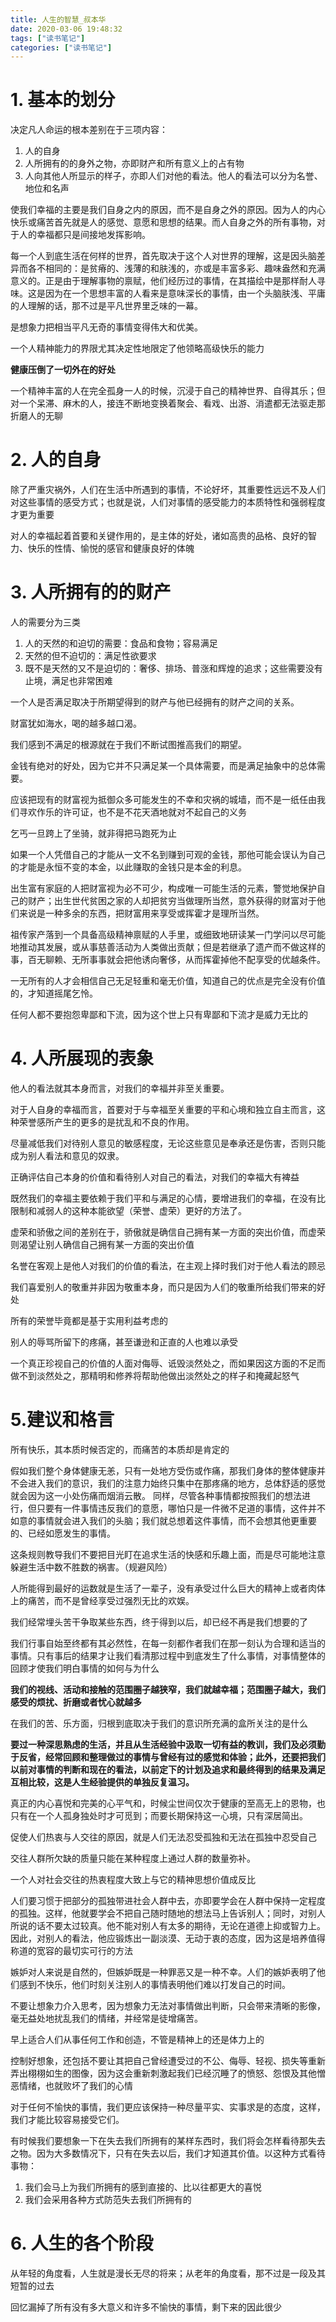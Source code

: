 ```yaml
---
title: 人生的智慧_叔本华
date: 2020-03-06 19:48:32
tags: ["读书笔记"]
categories: ["读书笔记"]
---
```


# 1. 基本的划分
决定凡人命运的根本差别在于三项内容：
1. 人的自身
2. 人所拥有的的身外之物，亦即财产和所有意义上的占有物
3. 人向其他人所显示的样子，亦即人们对他的看法。他人的看法可以分为名誉、地位和名声

使我们幸福的主要是我们自身之内的原因，而不是自身之外的原因。因为人的内心快乐或痛苦首先就是人的感觉、意愿和思想的结果。而人自身之外的所有事物，对于人的幸福都只是间接地发挥影响。

每一个人到底生活在何样的世界，首先取决于这个人对世界的理解，这是因头脑差异而各不相同的：是贫瘠的、浅薄的和肤浅的，亦或是丰富多彩、趣味盎然和充满意义的。正是由于理解事物的禀赋，他们经历过的事情，在其描绘中是那样耐人寻味。这是因为在一个思想丰富的人看来是意味深长的事情，由一个头脑肤浅、平庸的人理解的话，那不过是平凡世界里乏味的一幕。

是想象力把相当平凡无奇的事情变得伟大和优美。

一个人精神能力的界限尤其决定性地限定了他领略高级快乐的能力

**健康压倒了一切外在的好处**

一个精神丰富的人在完全孤身一人的时候，沉浸于自己的精神世界、自得其乐；但对一个呆滞、麻木的人，接连不断地变换着聚会、看戏、出游、消遣都无法驱走那折磨人的无聊

# 2. 人的自身
除了严重灾祸外，人们在生活中所遇到的事情，不论好坏，其重要性远远不及人们对这些事情的感受方式；也就是说，人们对事情的感受能力的本质特性和强弱程度才更为重要

对人的幸福起着首要和关键作用的，是主体的好处，诸如高贵的品格、良好的智力、快乐的性情、愉悦的感官和健康良好的体魄



# 3. 人所拥有的的财产
人的需要分为三类
1. 人的天然的和迫切的需要：食品和食物；容易满足
2. 天然的但不迫切的：满足性欲要求
3. 既不是天然的又不是迫切的：奢侈、排场、普涨和辉煌的追求；这些需要没有止境，满足也非常困难

一个人是否满足取决于所期望得到的财产与他已经拥有的财产之间的关系。

财富犹如海水，喝的越多越口渴。

我们感到不满足的根源就在于我们不断试图推高我们的期望。

金钱有绝对的好处，因为它并不只满足某一个具体需要，而是满足抽象中的总体需要。

应该把现有的财富视为抵御众多可能发生的不幸和灾祸的城墙，而不是一纸任由我们寻欢作乐的许可证，也不是不花天酒地就对不起自己的义务

乞丐一旦跨上了坐骑，就非得把马跑死为止

如果一个人凭借自己的才能从一文不名到赚到可观的金钱，那他可能会误认为自己的才能是永恒不变的本金，以此赚取的金钱只是本金的利息。

出生富有家庭的人把财富视为必不可少，构成唯一可能生活的元素，警觉地保护自己的财产；出生世代贫困之家的人却把贫穷当做理所当然，意外获得的财富对于他们来说是一种多余的东西，把财富用来享受或挥霍才是理所当然。

祖传家产落到一个具备高级精神禀赋的人手里，或细致地研读某一门学问以尽可能地推动其发展，或从事慈善活动为人类做出贡献；但是若继承了遗产而不做这样的事，百无聊赖、无所事事就会把他诱向奢侈，从而挥霍掉他不配享受的优越条件。

一无所有的人才会相信自己无足轻重和毫无价值，知道自己的优点是完全没有价值的，才知道摇尾乞怜。

任何人都不要抱怨卑鄙和下流，因为这个世上只有卑鄙和下流才是威力无比的

# 4. 人所展现的表象
他人的看法就其本身而言，对我们的幸福并非至关重要。

对于人自身的幸福而言，首要对于与幸福至关重要的平和心境和独立自主而言，这种荣誉感所产生的更多的是扰乱和不良的作用。

尽量减低我们对待别人意见的敏感程度，无论这些意见是奉承还是伤害，否则只能成为别人看法和意见的奴隶。

正确评估自己本身的价值和看待别人对自己的看法，对我们的幸福大有裨益

既然我们的幸福主要依赖于我们平和与满足的心情，要增进我们的幸福，在没有比限制和减弱人的这种本能欲望（荣誉、虚荣）更好的方法了。

虚荣和骄傲之间的差别在于，骄傲就是确信自己拥有某一方面的突出价值，而虚荣则渴望让别人确信自己拥有某一方面的突出价值

名誉在客观上是他人对我们的价值的看法，在主观上择时我们对于他人看法的顾忌

我们喜爱别人的敬重并非因为敬重本身，而只是因为人们的敬重所给我们带来的好处

所有的荣誉毕竟都是基于实用利益考虑的

别人的辱骂所留下的疼痛，甚至谦逊和正直的人也难以承受

一个真正珍视自己的价值的人面对侮辱、诋毁淡然处之，而如果因这方面的不足而做不到淡然处之，那精明和修养将帮助他做出淡然处之的样子和掩藏起怒气

# 5.建议和格言
所有快乐，其本质时候否定的，而痛苦的本质却是肯定的

假如我们整个身体健康无恙，只有一处地方受伤或作痛，那我们身体的整体健康并不会进入我们的意识，我们的注意力始终只集中在那疼痛的地方，总体舒适的感觉就会因为这一小处伤痛而烟消云散。
同样，尽管各种事情都按照我们的想法进行，但只要有一件事情违反我们的意愿，哪怕只是一件微不足道的事情，这件并不如意的事情就会进入我们的头脑；我们就总想着这件事情，而不会想其他更重要的、已经如愿发生的事情。

这条规则教导我们不要把目光盯在追求生活的快感和乐趣上面，而是尽可能地注意躲避生活中数不胜数的祸害。（规避风险）

人所能得到最好的运数就是生活了一辈子，没有承受过什么巨大的精神上或者肉体上的痛苦，而不是曾经享受过强烈无比的欢娱。

我们经常埋头苦干争取某些东西，终于得到以后，却已经不再是我们想要的了

我们行事自始至终都有其必然性，在每一刻都作者我们在那一刻认为合理和适当的事情。只有事后的结果才让我们看清那过程中到底发生了什么事情，对事情整体的回顾才使我们明白事情的如何与为什么

**我们的视线、活动和接触的范围圈子越狭窄，我们就越幸福；范围圈子越大，我们感受的烦扰、折磨或者忧心就越多**

在我们的苦、乐方面，归根到底取决于我们的意识所充满的盒所关注的是什么

**要过一种深思熟虑的生活，并且从生活经验中汲取一切有益的教训，我们及必须勤于反省，经常回顾和整理做过的事情与曾经有过的感觉和体验；此外，还要把我们以前对事情的判断和现在的看法，以前定下的计划及追求和最终得到的结果及满足互相比较，这是人生经验提供的单独反复温习。**

真正的内心喜悦和完美的心平气和，时候尘世间仅次于健康的至高无上的恩物，也只有在一个人孤身独处时才可觅到；而要长期保持这一心境，只有深居简出。

促使人们热衷与人交往的原因，就是人们无法忍受孤独和无法在孤独中忍受自己

交往人群所欠缺的质量只能在某种程度上通过人群的数量弥补。

一个人对社会交往的热衷程度大致上与它的精神思想价值成反比

人们要习惯于把部分的孤独带进社会人群中去，亦即要学会在人群中保持一定程度的孤独。这样，他就要学会不把自己随时随地的想法马上告诉别人；同时，对别人所说的话不要太过较真。他不能对别人有太多的期待，无论在道德上抑或智力上。因此，对别人的看法，他应锻炼出一副淡漠、无动于衷的态度，因为这是培养值得称道的宽容的最切实可行的方法

嫉妒对人来说是自然的，但嫉妒既是一种罪恶又是一种不幸。人们的嫉妒表明了他们感到不快乐，他们时刻关注别人的事情表明他们难以打发自己的时间。

不要让想象力介入思考，因为想象力无法对事情做出判断，只会带来清晰的影像，毫无益处地扰乱我们的情绪，并经常是徒增痛苦。

早上适合人们从事任何工作和创造，不管是精神上的还是体力上的

控制好想象，还包括不要让其把自己曾经遭受过的不公、侮辱、轻视、损失等重新弄出栩栩如生的图像，因为这会重新刺激起我们已经沉睡了的愤怒、怨恨及其他憎恶情绪，也就败坏了我们的心情

对于任何不愉快的事情，我们更应该保持一种尽量平实、实事求是的态度，这样，我们才能比较容易接受它们。

有时候我们要想象一下在失去我们所拥有的某样东西时，我们将会怎样看待那失去之物。因为大多数情况下，只有在失去以后，我们才知道其价值。以这种方式看待事物：
1. 我们会马上为我们所拥有的感到直接的、比以往都更大的喜悦
2. 我们会采用各种方式防范失去我们所拥有的

# 6. 人生的各个阶段
从年轻的角度看，人生就是漫长无尽的将来；从老年的角度看，那不过是一段及其短暂的过去

回忆漏掉了所有没有多大意义和许多不愉快的事情，剩下来的因此很少

